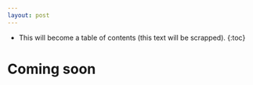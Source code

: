 ```yaml
---
layout: post
---
```


* This will become a table of contents (this text will be scrapped).
{:toc}

# Coming soon
